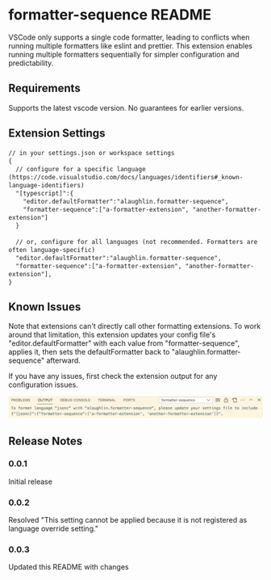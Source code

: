 # formatter-sequence README

VSCode only supports a single code formatter, leading to conflicts when running multiple formatters like eslint and prettier. This extension enables running multiple formatters sequentially for simpler configuration and predictability.

## Requirements

Supports the latest vscode version.  No guarantees for earlier versions.

## Extension Settings

```jsonc
// in your settings.json or workspace settings
{
  // configure for a specific language (https://code.visualstudio.com/docs/languages/identifiers#_known-language-identifiers)
  "[typescript]":{
    "editor.defaultFormatter":"alaughlin.formatter-sequence",
    "formatter-sequence":["a-formatter-extension", "another-formatter-extension"]
  }

  // or, configure for all languages (not recommended. Formatters are often language-specific)
  "editor.defaultFormatter":"alaughlin.formatter-sequence",
  "formatter-sequence":["a-formatter-extension", "another-formatter-extension"],
}
```

## Known Issues

Note that extensions can't directly call other formatting extensions. To work around that limitation, this extension updates your config file's "editor.defaultFormatter" with each value from "formatter-sequence", applies it, then sets the defaultFormatter back to "alaughlin.formatter-sequence" afterward.

If you have any issues, first check the extension output for any configuration issues.

![extension output](src/debug-output.png)

## Release Notes

### 0.0.1

Initial release

### 0.0.2

Resolved "This setting cannot be applied because it is not registered as language override setting."

### 0.0.3

Updated this README with changes
